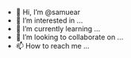 - 👋 Hi, I’m @samuear
- 👀 I’m interested in ...
- 🌱 I’m currently learning ...
- 💞️ I’m looking to collaborate on ...
- 📫 How to reach me ...

<!---
samuear/samuear is a ✨ special ✨ repository because its `README.md` (this file) appears on your GitHub profile.
You can click the Preview link to take a look at your changes.
--->
